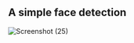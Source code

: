 ## A simple face detection
![Screenshot (25)](https://github.com/Istiak-Ahmed78/Face-detection/assets/68919043/7b8eae59-3017-4973-b38b-3afb40c07c8d)
